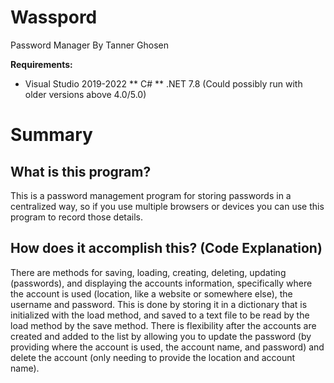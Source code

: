 # Wasspord
Password Manager
By Tanner Ghosen

<b>Requirements:</b>
* Visual Studio 2019-2022
** C#
** .NET 7.8 (Could possibly run with older versions above 4.0/5.0)

# Summary
## What is this program?
This is a password management program for storing passwords in a centralized way,
so if you use multiple browsers or devices you can use this program to record those details.

## How does it accomplish this? (Code Explanation)
There are methods for saving, loading, creating, deleting, updating (passwords), and displaying the accounts information, specifically where the account is used (location, like a website or somewhere else), the username and password. This is done by storing it in a dictionary that is initialized with the load method, and saved to a text file to be read by the load method by the save method. There is flexibility after the accounts are created and added to the list by allowing you to update the password (by providing where the account is used, the account name, and password) and delete the account (only needing to provide the location and account name).